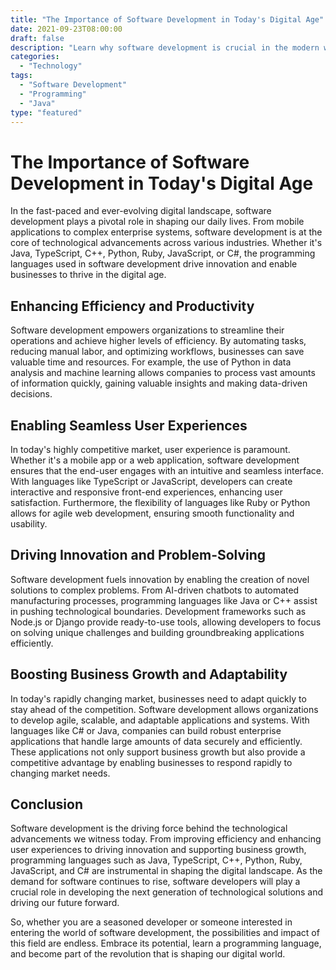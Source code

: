 ```yaml
---
title: "The Importance of Software Development in Today's Digital Age"
date: 2021-09-23T08:00:00
draft: false
description: "Learn why software development is crucial in the modern world and how it affects various industries."
categories:
  - "Technology"
tags:
  - "Software Development"
  - "Programming"
  - "Java"
type: "featured"
---
```


# The Importance of Software Development in Today's Digital Age

In the fast-paced and ever-evolving digital landscape, software development plays a pivotal role in shaping our daily lives. From mobile applications to complex enterprise systems, software development is at the core of technological advancements across various industries. Whether it's Java, TypeScript, C++, Python, Ruby, JavaScript, or C#, the programming languages used in software development drive innovation and enable businesses to thrive in the digital age.

## Enhancing Efficiency and Productivity

Software development empowers organizations to streamline their operations and achieve higher levels of efficiency. By automating tasks, reducing manual labor, and optimizing workflows, businesses can save valuable time and resources. For example, the use of Python in data analysis and machine learning allows companies to process vast amounts of information quickly, gaining valuable insights and making data-driven decisions.

## Enabling Seamless User Experiences

In today's highly competitive market, user experience is paramount. Whether it's a mobile app or a web application, software development ensures that the end-user engages with an intuitive and seamless interface. With languages like TypeScript or JavaScript, developers can create interactive and responsive front-end experiences, enhancing user satisfaction. Furthermore, the flexibility of languages like Ruby or Python allows for agile web development, ensuring smooth functionality and usability.

## Driving Innovation and Problem-Solving

Software development fuels innovation by enabling the creation of novel solutions to complex problems. From AI-driven chatbots to automated manufacturing processes, programming languages like Java or C++ assist in pushing technological boundaries. Development frameworks such as Node.js or Django provide ready-to-use tools, allowing developers to focus on solving unique challenges and building groundbreaking applications efficiently.

## Boosting Business Growth and Adaptability

In today's rapidly changing market, businesses need to adapt quickly to stay ahead of the competition. Software development allows organizations to develop agile, scalable, and adaptable applications and systems. With languages like C# or Java, companies can build robust enterprise applications that handle large amounts of data securely and efficiently. These applications not only support business growth but also provide a competitive advantage by enabling businesses to respond rapidly to changing market needs.

## Conclusion

Software development is the driving force behind the technological advancements we witness today. From improving efficiency and enhancing user experiences to driving innovation and supporting business growth, programming languages such as Java, TypeScript, C++, Python, Ruby, JavaScript, and C# are instrumental in shaping the digital landscape. As the demand for software continues to rise, software developers will play a crucial role in developing the next generation of technological solutions and driving our future forward.

So, whether you are a seasoned developer or someone interested in entering the world of software development, the possibilities and impact of this field are endless. Embrace its potential, learn a programming language, and become part of the revolution that is shaping our digital world.
